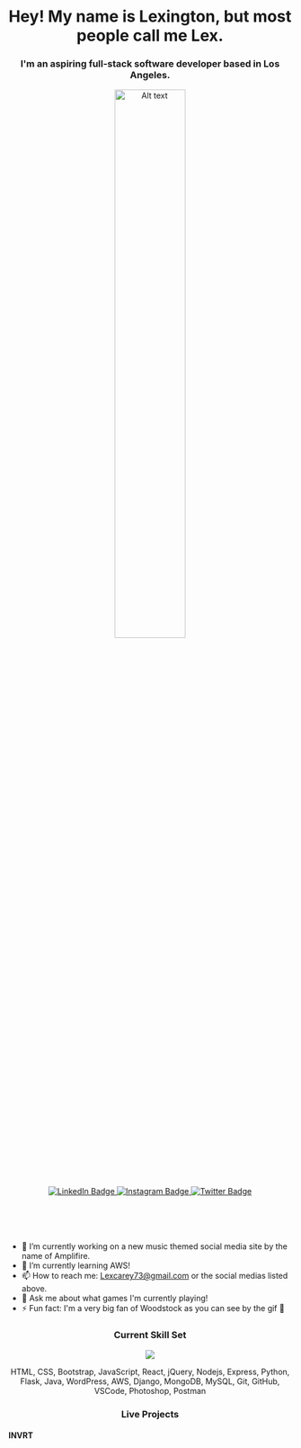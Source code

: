 <h1 align="center">Hey! My name is Lexington, but most people call me Lex.</h1>
<h3 align="center">I'm an aspiring full-stack software developer based in Los Angeles.</h3>
<div align="center" style="width:100%;">
  <img
  src="https://i.giphy.com/media/JcqgN61gtB37jRVy2W/giphy.webp"
  alt="Alt text"
  title="Optional title"
  style="width: 50%;">
</div>
<div align="center" style="margin: 0 0 50px 0">
  <a href="https://www.linkedin.com/in/lexington-carey/">
    <img src="https://img.shields.io/badge/LinkedIn-blue?style=for-the-badge&logo=linkedin&logoColor=white" alt="LinkedIn Badge"/>
  </a>
  <a href="https://www.instagram.com/akuadrowned/">
    <img src="https://img.shields.io/badge/Instagram-E4405F?style=for-the-badge&logo=instagram&logoColor=white" alt="Instagram Badge"/>
  </a>
  <a href="https://twitter.com/AkuaDrowned">
    <img src="https://img.shields.io/badge/Twitter-blue?style=for-the-badge&logo=twitter&logoColor=white" alt="Twitter Badge"/>
  </a>
</div>
<br/>

- 🔭 I’m currently working on a new music themed social media site by the name of Amplifire.
- 🌱 I’m currently learning AWS!
- 📫 How to reach me: Lexcarey73@gmail.com or the social medias listed above.
- 💬 Ask me about what games I'm currently playing!
- ⚡ Fun fact: I'm a very big fan of Woodstock as you can see by the gif 🤣

<h3 align="center">Current Skill Set</h3>
<p align="center">
    <img src="https://skillicons.dev/icons?i=html,css,bootstrap,js,react,jquery,nodejs,express,py,flask,java,wordpress,aws,django,mongodb,mysql,git,github,vscode,ps,postman&perline=7" />
</p>
<p align="center">HTML, CSS, Bootstrap, JavaScript, React, jQuery, Nodejs, Express, Python, Flask, Java, WordPress, AWS, Django, MongoDB, MySQL, Git, GitHub, VSCode, Photoshop, Postman</p>

<h3 align="center">Live Projects</h3>
<h4>INVRT</h4>
